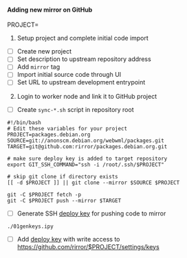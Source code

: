 #### Adding new mirror on GitHub

PROJECT=

1. Setup project and complete initial code import

* [ ] Create new project
* [ ] Set description to upstream repository address
* [ ] Add `mirror` tag
* [ ] Import initial source code through UI
* [ ] Set URL to upstream development entrypoint

2. Login to worker node and link it to GitHub project

* [ ] Create `sync-*.sh` script in repository root
```
#!/bin/bash
# Edit these variables for your project
PROJECT=packages.debian.org
SOURCE=git://anonscm.debian.org/webwml/packages.git
TARGET=git@github.com:rirror/packages.debian.org.git

# make sure deploy key is added to target repository
export GIT_SSH_COMMAND="ssh -i /root/.ssh/$PROJECT"

# skip git clone if directory exists
[[ -d $PROJECT ]] || git clone --mirror $SOURCE $PROJECT

git -C $PROJECT fetch -p
git -C $PROJECT push --mirror $TARGET
```

* [ ] Generate SSH [deploy key] for pushing code to mirror
```
./01genkeys.ipy
```
* [ ] Add [deploy key] with write access to https://github.com/rirror/$PROJECT/settings/keys

[deploy key]: https://developer.github.com/v3/guides/managing-deploy-keys/#deploy-keys
